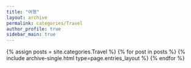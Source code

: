 ```yaml
---
title: "여행"
layout: archive
permalink: categories/Travel
author_profile: true
sidebar_main: true
---
```


{% assign posts = site.categories.Travel %}
{% for post in posts %} {% include archive-single.html type=page.entries_layout %} {% endfor %}